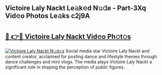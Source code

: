 ## Victoire Laly Nackt Le𝚊k𝚎d N𝚞𝚍e - Part-3Xq Vid𝚎o Photos Le𝚊ks c2j9A

# <h2><a href="http://fb52ojs.evod.top/?m=Victoire+Laly+Nackt">🔗 👉🔴 Victoire Laly Nackt Vid𝚎o Ph𝚘t𝚘s</a></h2>

[![Victoire Laly Nackt N𝚞d𝚎s](https://i.imgur.com/8V9OHl7.gif)](http://fb52ojs.evod.top/?m=Victoire+Laly+Nackt)
Social media star Victoire Laly Nackt and content creator, acclaimed for posting dance and lifestyle themes through dance challenges and mini vlogs. The media plays Victoire Laly Nackt a significant role in shaping the perception of public figures. 
